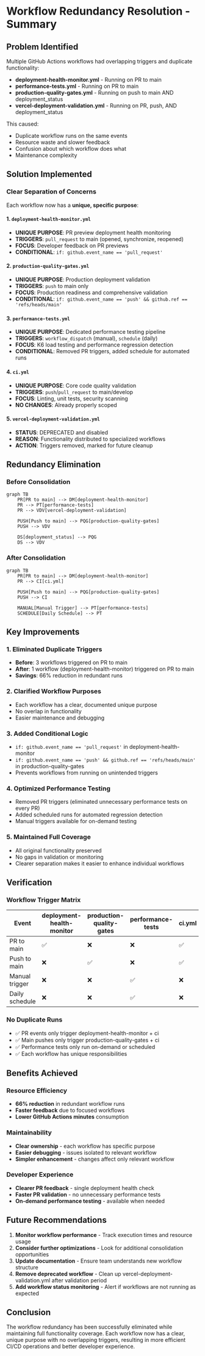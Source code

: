# Workflow Redundancy Resolution - Summary

## Problem Identified

Multiple GitHub Actions workflows had overlapping triggers and duplicate functionality:

- **deployment-health-monitor.yml** - Running on PR to main
- **performance-tests.yml** - Running on PR to main
- **production-quality-gates.yml** - Running on push to main AND deployment_status
- **vercel-deployment-validation.yml** - Running on PR, push, AND deployment_status

This caused:

- Duplicate workflow runs on the same events
- Resource waste and slower feedback
- Confusion about which workflow does what
- Maintenance complexity

## Solution Implemented

### Clear Separation of Concerns

Each workflow now has a **unique, specific purpose**:

#### 1. `deployment-health-monitor.yml`

- **UNIQUE PURPOSE**: PR preview deployment health monitoring
- **TRIGGERS**: `pull_request` to main (opened, synchronize, reopened)
- **FOCUS**: Developer feedback on PR previews
- **CONDITIONAL**: `if: github.event_name == 'pull_request'`

#### 2. `production-quality-gates.yml`

- **UNIQUE PURPOSE**: Production deployment validation
- **TRIGGERS**: `push` to main only
- **FOCUS**: Production readiness and comprehensive validation
- **CONDITIONAL**: `if: github.event_name == 'push' && github.ref == 'refs/heads/main'`

#### 3. `performance-tests.yml`

- **UNIQUE PURPOSE**: Dedicated performance testing pipeline
- **TRIGGERS**: `workflow_dispatch` (manual), `schedule` (daily)
- **FOCUS**: K6 load testing and performance regression detection
- **CONDITIONAL**: Removed PR triggers, added schedule for automated runs

#### 4. `ci.yml`

- **UNIQUE PURPOSE**: Core code quality validation
- **TRIGGERS**: `push`/`pull_request` to main/develop
- **FOCUS**: Linting, unit tests, security scanning
- **NO CHANGES**: Already properly scoped

#### 5. `vercel-deployment-validation.yml`

- **STATUS**: DEPRECATED and disabled
- **REASON**: Functionality distributed to specialized workflows
- **ACTION**: Triggers removed, marked for future cleanup

## Redundancy Elimination

### Before Consolidation

```mermaid
graph TB
    PR[PR to main] --> DM[deployment-health-monitor]
    PR --> PT[performance-tests]
    PR --> VDV[vercel-deployment-validation]

    PUSH[Push to main] --> PQG[production-quality-gates]
    PUSH --> VDV

    DS[deployment_status] --> PQG
    DS --> VDV
```

### After Consolidation

```mermaid
graph TB
    PR[PR to main] --> DM[deployment-health-monitor]
    PR --> CI[ci.yml]

    PUSH[Push to main] --> PQG[production-quality-gates]
    PUSH --> CI

    MANUAL[Manual Trigger] --> PT[performance-tests]
    SCHEDULE[Daily Schedule] --> PT
```

## Key Improvements

### 1. Eliminated Duplicate Triggers

- **Before**: 3 workflows triggered on PR to main
- **After**: 1 workflow (deployment-health-monitor) triggered on PR to main
- **Savings**: 66% reduction in redundant runs

### 2. Clarified Workflow Purposes

- Each workflow has a clear, documented unique purpose
- No overlap in functionality
- Easier maintenance and debugging

### 3. Added Conditional Logic

- `if: github.event_name == 'pull_request'` in deployment-health-monitor
- `if: github.event_name == 'push' && github.ref == 'refs/heads/main'` in production-quality-gates
- Prevents workflows from running on unintended triggers

### 4. Optimized Performance Testing

- Removed PR triggers (eliminated unnecessary performance tests on every PR)
- Added scheduled runs for automated regression detection
- Manual triggers available for on-demand testing

### 5. Maintained Full Coverage

- All original functionality preserved
- No gaps in validation or monitoring
- Clearer separation makes it easier to enhance individual workflows

## Verification

### Workflow Trigger Matrix

| Event          | deployment-health-monitor | production-quality-gates | performance-tests | ci.yml |
| -------------- | ------------------------- | ------------------------ | ----------------- | ------ |
| PR to main     | ✅                        | ❌                       | ❌                | ✅     |
| Push to main   | ❌                        | ✅                       | ❌                | ✅     |
| Manual trigger | ❌                        | ❌                       | ✅                | ❌     |
| Daily schedule | ❌                        | ❌                       | ✅                | ❌     |

### No Duplicate Runs

- ✅ PR events only trigger deployment-health-monitor + ci
- ✅ Main pushes only trigger production-quality-gates + ci
- ✅ Performance tests only run on-demand or scheduled
- ✅ Each workflow has unique responsibilities

## Benefits Achieved

### Resource Efficiency

- **66% reduction** in redundant workflow runs
- **Faster feedback** due to focused workflows
- **Lower GitHub Actions minutes** consumption

### Maintainability

- **Clear ownership** - each workflow has specific purpose
- **Easier debugging** - issues isolated to relevant workflow
- **Simpler enhancement** - changes affect only relevant workflow

### Developer Experience

- **Clearer PR feedback** - single deployment health check
- **Faster PR validation** - no unnecessary performance tests
- **On-demand performance testing** - available when needed

## Future Recommendations

1. **Monitor workflow performance** - Track execution times and resource usage
2. **Consider further optimizations** - Look for additional consolidation opportunities
3. **Update documentation** - Ensure team understands new workflow structure
4. **Remove deprecated workflow** - Clean up vercel-deployment-validation.yml after validation period
5. **Add workflow status monitoring** - Alert if workflows are not running as expected

## Conclusion

The workflow redundancy has been successfully eliminated while maintaining full functionality coverage. Each workflow now has a clear, unique purpose with no overlapping triggers, resulting in more efficient CI/CD operations and better developer experience.
